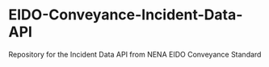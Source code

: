 # EIDO-Conveyance-Incident-Data-API
Repository for the Incident Data API from NENA EIDO Conveyance Standard
